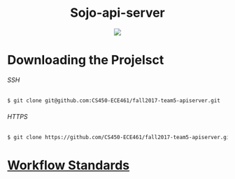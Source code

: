 <h1 align="center">Sojo-api-server</h1>

<p align="center">
<a href="https://travis-ci.org/CS450-ECE461/fall2017-team5-apiserver">
<img src="https://travis-ci.org/CS450-ECE461/fall2017-team5-apiserver.svg?branch=staging" /></a>
</p>

# Downloading the Projelsct
###### SSH
```sh
$ git clone git@github.com:CS450-ECE461/fall2017-team5-apiserver.git
```
###### HTTPS
```sh
$ git clone https://github.com/CS450-ECE461/fall2017-team5-apiserver.git
```

# [Workflow Standards](https://github.com/CS450-ECE461/fall2017-team5-apiserver/blob/master/docs/WORKFLOW.md)